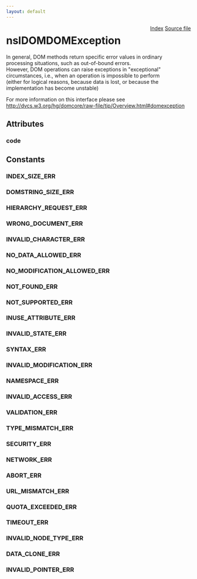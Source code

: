 ```yaml
---
layout: default
---
```

<div class='links' style='float:right'><a href="../index.html">Index</a>
<a href="http://dxr.mozilla.org/mozilla-central/source/dom/interfaces/core/nsIDOMDOMException.idl">Source file</a>
</div>

# nsIDOMDOMException #
  
In general, DOM methods return specific error values in ordinary  
processing situations, such as out-of-bound errors.  
However, DOM operations can raise exceptions in "exceptional"  
circumstances, i.e., when an operation is impossible to perform  
(either for logical reasons, because data is lost, or because the  
implementation has become unstable)  
  
For more information on this interface please see  
http://dvcs.w3.org/hg/domcore/raw-file/tip/Overview.html#domexception  
  

## Attributes ##

### code ###

## Constants ##

### INDEX_SIZE_ERR ###

### DOMSTRING_SIZE_ERR ###

### HIERARCHY_REQUEST_ERR ###

### WRONG_DOCUMENT_ERR ###

### INVALID_CHARACTER_ERR ###

### NO_DATA_ALLOWED_ERR ###

### NO_MODIFICATION_ALLOWED_ERR ###

### NOT_FOUND_ERR ###

### NOT_SUPPORTED_ERR ###

### INUSE_ATTRIBUTE_ERR ###

### INVALID_STATE_ERR ###

### SYNTAX_ERR ###

### INVALID_MODIFICATION_ERR ###

### NAMESPACE_ERR ###

### INVALID_ACCESS_ERR ###

### VALIDATION_ERR ###

### TYPE_MISMATCH_ERR ###

### SECURITY_ERR ###

### NETWORK_ERR ###

### ABORT_ERR ###

### URL_MISMATCH_ERR ###

### QUOTA_EXCEEDED_ERR ###

### TIMEOUT_ERR ###

### INVALID_NODE_TYPE_ERR ###

### DATA_CLONE_ERR ###

### INVALID_POINTER_ERR ###
